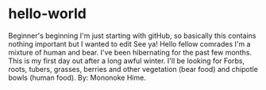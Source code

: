# hello-world
Beginner's beginning
I'm just starting with gitHub, so basically this contains nothing important but I wanted to edit
See ya!
Hello fellow comrades
I'm a mixture of human and bear. I've been hibernating for the past few months. This is my first day out after a long awful winter.
I'll be looking for Forbs, roots, tubers, grasses, berries and other vegetation (bear food) and chipotle bowls (human food). 
By: Mononoke Hime. 
